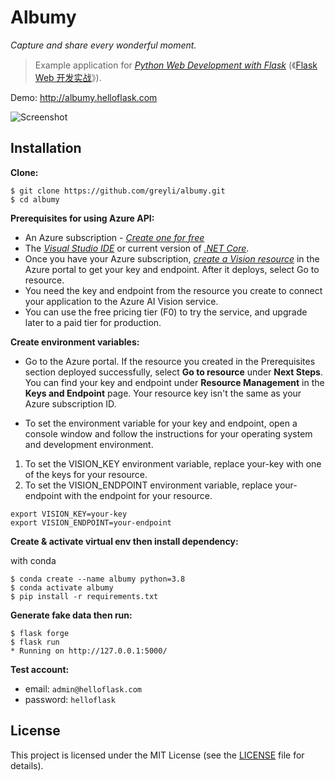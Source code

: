 # Albumy

*Capture and share every wonderful moment.*

> Example application for *[Python Web Development with Flask](https://helloflask.com/en/book/1)* (《[Flask Web 开发实战](https://helloflask.com/book/1)》).

Demo: http://albumy.helloflask.com

![Screenshot](https://helloflask.com/screenshots/albumy.png)

## Installation

**Clone:**
```
$ git clone https://github.com/greyli/albumy.git
$ cd albumy
```

**Prerequisites for using Azure API:**

* An Azure subscription - *[Create one for free](https://azure.microsoft.com/en-us/free/ai-services/)*
* The *[Visual Studio IDE](https://visualstudio.microsoft.com/vs/)* or current version of *[.NET Core](https://dotnet.microsoft.com/en-us/download/dotnet)*.
* Once you have your Azure subscription, *[create a Vision resource](https://portal.azure.com/#create/Microsoft.CognitiveServicesComputerVision)* in the Azure portal to get your key and endpoint. After it deploys, select Go to resource.
* You need the key and endpoint from the resource you create to connect your application to the Azure AI Vision service.
* You can use the free pricing tier (F0) to try the service, and upgrade later to a paid tier for production.

**Create environment variables:**
* Go to the Azure portal. If the resource you created in the Prerequisites section deployed successfully, select **Go to resource** under **Next Steps**. You can find your key and endpoint under **Resource Management** in the **Keys and Endpoint** page. Your resource key isn't the same as your Azure subscription ID.

* To set the environment variable for your key and endpoint, open a console window and follow the instructions for your operating system and development environment.

1. To set the VISION_KEY environment variable, replace your-key with one of the keys for your resource.
2. To set the VISION_ENDPOINT environment variable, replace your-endpoint with the endpoint for your resource.
```
export VISION_KEY=your-key
export VISION_ENDPOINT=your-endpoint
```

**Create & activate virtual env then install dependency:**

with conda
```
$ conda create --name albumy python=3.8
$ conda activate albumy
$ pip install -r requirements.txt
```

**Generate fake data then run:**
```
$ flask forge
$ flask run
* Running on http://127.0.0.1:5000/
```
**Test account:**
* email: `admin@helloflask.com`
* password: `helloflask`

## License

This project is licensed under the MIT License (see the
[LICENSE](LICENSE) file for details).
